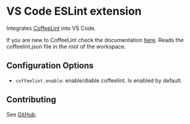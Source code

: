 # VS Code ESLint extension
Integrates [CoffeeLint](http://www.coffeelint.org/) into VS Code.

If you are new to CoffeeLint check the documentation [here](https://github.com/clutchski/coffeelint). Reads the coffeelint.json file in the root of the workspace.

## Configuration Options
- `coffeelint.enable`: enable/diable coffeelint. Is enabled by default.

## Contributing
See [GitHub](https://github.com/hellodigit/vscode-coffeelint).
